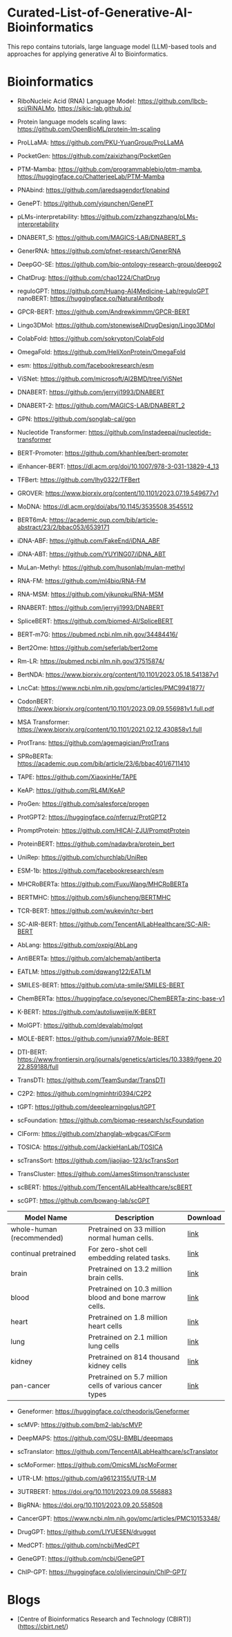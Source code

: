 # Curated-List-of-Generative-AI-Bioinformatics
This repo contains tutorials, large language model (LLM)-based tools and approaches for applying generative AI to Bioinformatics.




# Bioinformatics 

* RiboNucleic Acid (RNA) Language Model:    https://github.com/lbcb-sci/RiNALMo,    https://sikic-lab.github.io/
* Protein language models scaling laws:   https://github.com/OpenBioML/protein-lm-scaling
* ProLLaMA:   https://github.com/PKU-YuanGroup/ProLLaMA  
* PocketGen:   https://github.com/zaixizhang/PocketGen
* PTM-Mamba: https://github.com/programmablebio/ptm-mamba,  https://huggingface.co/ChatterjeeLab/PTM-Mamba
* PNAbind:   https://github.com/jaredsagendorf/pnabind
* GenePT:  https://github.com/yiqunchen/GenePT
* pLMs-interpretability:   https://github.com/zzhangzzhang/pLMs-interpretability
* DNABERT_S: https://github.com/MAGICS-LAB/DNABERT_S
* GenerRNA:  https://github.com/pfnet-research/GenerRNA
* DeepGO-SE: https://github.com/bio-ontology-research-group/deepgo2
* ChatDrug:   https://github.com/chao1224/ChatDrug
* reguloGPT:   https://github.com/Huang-AI4Medicine-Lab/reguloGPT
 nanoBERT:   https://huggingface.co/NaturalAntibody
* GPCR-BERT:   https://github.com/Andrewkimmm/GPCR-BERT
* Lingo3DMol:   https://github.com/stonewiseAIDrugDesign/Lingo3DMol
* ColabFold:    https://github.com/sokrypton/ColabFold
* OmegaFold:   https://github.com/HeliXonProtein/OmegaFold
* esm: https://github.com/facebookresearch/esm
* ViSNet:   https://github.com/microsoft/AI2BMD/tree/ViSNet
* DNABERT: https://github.com/jerryji1993/DNABERT
* DNABERT-2: https://github.com/MAGICS-LAB/DNABERT_2
* GPN: https://github.com/songlab-cal/gpn
* Nucleotide Transformer: https://github.com/instadeepai/nucleotide-transformer
* BERT-Promoter: https://github.com/khanhlee/bert-promoter
* iEnhancer-BERT: https://dl.acm.org/doi/10.1007/978-3-031-13829-4_13
* TFBert: https://github.com/lhy0322/TFBert
* GROVER: https://www.biorxiv.org/content/10.1101/2023.07.19.549677v1
* MoDNA: https://dl.acm.org/doi/abs/10.1145/3535508.3545512
* BERT6mA: https://academic.oup.com/bib/article-abstract/23/2/bbac053/6539171
* iDNA-ABF: https://github.com/FakeEnd/iDNA_ABF
* iDNA-ABT: https://github.com/YUYING07/iDNA_ABT
* MuLan-Methyl: https://github.com/husonlab/mulan-methyl


* RNA-FM: https://github.com/ml4bio/RNA-FM
* RNA-MSM: https://github.com/yikunpku/RNA-MSM
* RNABERT: https://github.com/jerryji1993/DNABERT
* SpliceBERT: https://github.com/biomed-AI/SpliceBERT
* BERT-m7G: https://pubmed.ncbi.nlm.nih.gov/34484416/
* Bert2Ome: https://github.com/seferlab/bert2ome
* Rm-LR: https://pubmed.ncbi.nlm.nih.gov/37515874/
* BertNDA: https://www.biorxiv.org/content/10.1101/2023.05.18.541387v1
* LncCat: https://www.ncbi.nlm.nih.gov/pmc/articles/PMC9941877/

* CodonBERT: https://www.biorxiv.org/content/10.1101/2023.09.09.556981v1.full.pdf
* MSA Transformer: https://www.biorxiv.org/content/10.1101/2021.02.12.430858v1.full
* ProtTrans: https://github.com/agemagician/ProtTrans
* SPRoBERTa: https://academic.oup.com/bib/article/23/6/bbac401/6711410
* TAPE: https://github.com/XiaoxinHe/TAPE
* KeAP: https://github.com/RL4M/KeAP
* ProGen: https://github.com/salesforce/progen
* ProtGPT2: https://huggingface.co/nferruz/ProtGPT2

* PromptProtein: https://github.com/HICAI-ZJU/PromptProtein
* ProteinBERT: https://github.com/nadavbra/protein_bert
* UniRep: https://github.com/churchlab/UniRep
* ESM-1b: https://github.com/facebookresearch/esm
* MHCRoBERTa: https://github.com/FuxuWang/MHCRoBERTa
* BERTMHC: https://github.com/s6juncheng/BERTMHC
* TCR-BERT: https://github.com/wukevin/tcr-bert
* SC-AIR-BERT: https://github.com/TencentAILabHealthcare/SC-AIR-BERT
* AbLang: https://github.com/oxpig/AbLang
* AntiBERTa: https://github.com/alchemab/antiberta
* EATLM: https://github.com/dqwang122/EATLM


  
* SMILES-BERT: https://github.com/uta-smile/SMILES-BERT
* ChemBERTa: https://huggingface.co/seyonec/ChemBERTa-zinc-base-v1
* K-BERT: https://github.com/autoliuweijie/K-BERT
* MolGPT: https://github.com/devalab/molgpt
* MOLE-BERT: https://github.com/junxia97/Mole-BERT
* DTI-BERT: https://www.frontiersin.org/journals/genetics/articles/10.3389/fgene.2022.859188/full
* TransDTI: https://github.com/TeamSundar/TransDTI
* C2P2: https://github.com/ngminhtri0394/C2P2


* tGPT: https://github.com/deeplearningplus/tGPT
* scFoundation: https://github.com/biomap-research/scFoundation
* CIForm: https://github.com/zhanglab-wbgcas/CIForm
* TOSICA: https://github.com/JackieHanLab/TOSICA
* scTransSort: https://github.com/jiaojiao-123/scTransSort
* TransCluster: https://github.com/JamesStimson/transcluster
* scBERT: https://github.com/TencentAILabHealthcare/scBERT
* scGPT: https://github.com/bowang-lab/scGPT


 | Model Name               | Description                                        | Download |
|--------------------------|----------------------------------------------------|----------|
| whole-human (recommended)| Pretrained on 33 million normal human cells.       | [link](https://drive.google.com/drive/folders/1oWh_-ZRdhtoGQ2Fw24HP41FgLoomVo-y?usp=sharing) |
| continual pretrained     | For zero-shot cell embedding related tasks.        | [link](https://drive.google.com/drive/folders/1_GROJTzXiAV8HB4imruOTk6PEGuNOcgB?usp=sharing) |
| brain                    | Pretrained on 13.2 million brain cells.            | [link](https://drive.google.com/drive/folders/1vf1ijfQSk7rGdDGpBntR5bi5g6gNt-Gx?usp=sharing) |
| blood                    | Pretrained on 10.3 million blood and bone marrow cells. | [link](https://drive.google.com/drive/folders/1kkug5C7NjvXIwQGGaGoqXTk_Lb_pDrBU?usp=sharing) |
| heart                    | Pretrained on 1.8 million heart cells              | [link](https://drive.google.com/drive/folders/1GcgXrd7apn6y4Ze_iSCncskX3UsWPY2r?usp=sharing) |
| lung                     | Pretrained on 2.1 million lung cells               | [link](https://drive.google.com/drive/folders/16A1DJ30PT6bodt4bWLa4hpS7gbWZQFBG?usp=sharing) |
| kidney                   | Pretrained on 814 thousand kidney cells            | [link](https://drive.google.com/drive/folders/1S-1AR65DF120kNFpEbWCvRHPhpkGK3kK?usp=sharing) |
| pan-cancer               | Pretrained on 5.7 million cells of various cancer types | [link](https://drive.google.com/drive/folders/13QzLHilYUd0v3HTwa_9n4G4yEF-hdkqa?usp=sharing) |


  
* Geneformer: https://huggingface.co/ctheodoris/Geneformer


* scMVP: https://github.com/bm2-lab/scMVP
* DeepMAPS: https://github.com/OSU-BMBL/deepmaps
* scTranslator: https://github.com/TencentAILabHealthcare/scTranslator
* scMoFormer: https://github.com/OmicsML/scMoFormer

* UTR-LM: https://github.com/a96123155/UTR-LM
* 3UTRBERT: https://doi.org/10.1101/2023.09.08.556883
* BigRNA: https://doi.org/10.1101/2023.09.20.558508


* CancerGPT: https://www.ncbi.nlm.nih.gov/pmc/articles/PMC10153348/
* DrugGPT: https://github.com/LIYUESEN/druggpt

  
* MedCPT: https://github.com/ncbi/MedCPT
* GeneGPT: https://github.com/ncbi/GeneGPT
* ChIP-GPT: https://huggingface.co/oliviercinquin/ChIP-GPT/
  








# Blogs

* [Centre of Bioinformatics Research and Technology (CBIRT)] (https://cbirt.net/)
 















